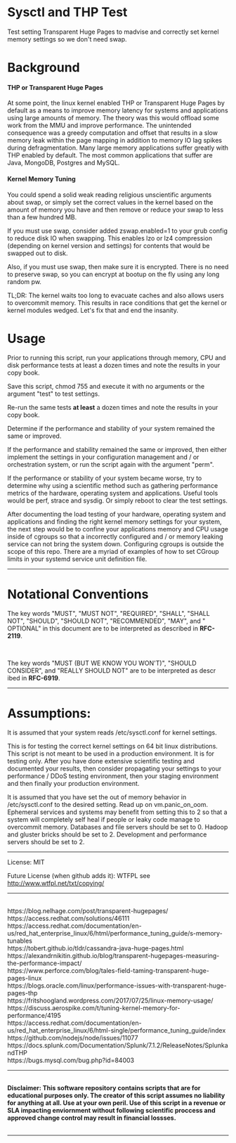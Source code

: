 # Sysctl and THP Test
Test setting Transparent Huge Pages to madvise and correctly set kernel memory settings so we don't need swap.

# Background

<h4>THP or Transparent Huge Pages</h4>

At some point, the linux kernel enabled THP or Transparent Huge Pages by default as a means to improve memory latency for systems and applications using large amounts of memory.  The theory was this would offload some work from the MMU and improve performance.  The unintended consequence was a greedy computation and offset that results in a slow memory leak within the page mapping in addition to memory IO lag spikes during defragmentation.  Many large memory applications suffer greatly with THP enabled by default.  The most common applications that suffer are Java, MongoDB, Postgres and MySQL.

<h4>Kernel Memory Tuning</h4>

You could spend a solid weak reading religious unscientific arguments about swap, or simply set the correct values in the kernel based on the amount of memory you have and then remove or reduce your swap to less than a few hundred MB.

If you must use swap, consider added zswap.enabled=1 to your grub config to reduce disk IO when swapping. This enables lzo or lz4 compression (depending on kernel version and settings) for contents that would be swapped out to disk.

Also, if you must use swap, then make sure it is encrypted.  There is no need to preserve swap, so you can encrypt at bootup on the fly using any long random pw.

TL;DR: The kernel waits too long to evacuate caches and also allows users to overcommit memory.  This results in race conditions that get the kernel or kernel modules wedged.  Let's fix that and end the insanity.

# Usage

Prior to running this script, run your applications through memory, CPU and disk performance tests at least a dozen times and note the results in your copy book.

Save this script, chmod 755 and execute it with no arguments or the argument "test" to test settings.

Re-run the same tests <b>at least</b> a dozen times and note the results in your copy book.

Determine if the performance and stability of your system remained the same or improved.

If the performance and stability remained the same or improved, then either implement the settings in your configuration management and / or orchestration system, or run the script again with the argument "perm".

If the performance or stability of your system became worse, try to determine why using a scientific method such as gathering performance metrics of the hardware, operating system and applications.  Useful tools would be perf, strace and sysdig.  Or simply reboot to clear the test settings.

After documenting the load testing of your hardware, operating system and applications and finding the right kernel memory settings for your system, the next step would be to confine your applications memory and CPU usage inside of cgroups so that a incorrectly configured and / or memory leaking service can not bring the system down.  Configuring cgroups is outside the scope of this repo.  There are a myriad of examples of how to set CGroup limits in your systemd service unit definition file.

___

# Notational Conventions

<p>The key words "MUST", "MUST NOT", "REQUIRED", "SHALL", "SHALL NOT", "SHOULD", "SHOULD NOT", "RECOMMENDED", "MAY", and "
OPTIONAL" in this document are to be interpreted as described in <b>RFC-2119</b>.</p>
<br />
<p>The key words "MUST (BUT WE KNOW YOU WON'T)", "SHOULD CONSIDER", and "REALLY SHOULD NOT" are to be interpreted as descr
ibed in <b>RFC-6919</b>.</p>

___


# Assumptions:

It is assumed that your system reads /etc/sysctl.conf for kernel settings.

This is for testing the correct kernel settings on 64 bit linux distributions.  This script is not meant to be used in a production environment.  It is for testing only.  After you have done extensive scientific testing and documented your results, then consider propagating your settings to your performance / DDoS testing environment, then your staging environment and then finally your production environment.

It is assumed that you have set the out of memory behavior in /etc/sysctl.conf to the desired setting.  Read up on vm.panic_on_oom.  Ephemeral services and systems may benefit from setting this to 2 so that a system will completely self heal if people or leaky code manage to overcommit memory.  Databases and file servers should be set to 0.  Hadoop and gluster bricks should be set to 2.  Development and performance servers should be set to 2.


___

License: MIT

Future License (when github adds it): WTFPL  see http://www.wtfpl.net/txt/copying/

___


<br />
 https://blog.nelhage.com/post/transparent-hugepages/    
<br />
 https://access.redhat.com/solutions/46111
<br />
 https://access.redhat.com/documentation/en-us/red_hat_enterprise_linux/6/html/performance_tuning_guide/s-memory-tunables
<br />
 https://tobert.github.io/tldr/cassandra-java-huge-pages.html
<br />
 https://alexandrnikitin.github.io/blog/transparent-hugepages-measuring-the-performance-impact/
<br />
 https://www.perforce.com/blog/tales-field-taming-transparent-huge-pages-linux
<br />
 https://blogs.oracle.com/linux/performance-issues-with-transparent-huge-pages-thp
<br />
 https://fritshoogland.wordpress.com/2017/07/25/linux-memory-usage/
<br />
 https://discuss.aerospike.com/t/tuning-kernel-memory-for-performance/4195
<br />
 https://access.redhat.com/documentation/en-us/red_hat_enterprise_linux/6/html-single/performance_tuning_guide/index
<br />
 https://github.com/nodejs/node/issues/11077
<br />
 https://docs.splunk.com/Documentation/Splunk/7.1.2/ReleaseNotes/SplunkandTHP
<br />
 https://bugs.mysql.com/bug.php?id=84003
<br />


___

<p><b><br />Disclaimer: This software repository contains scripts that are for educational purposes only. The creator of this script assumes no liability for anything at all.  Use at your own peril.  Use of this script in a revenue or SLA impacting enviornment without following scientific proccess and approved change control may result in financial lossses.</b>
<br /><br /></p>


___


